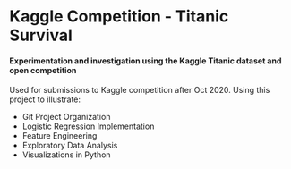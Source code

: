 # Kaggle Competition - Titanic Survival
#### Experimentation and investigation using the Kaggle Titanic dataset and open competition

Used for submissions to Kaggle competition after Oct 2020. Using this project to illustrate:
* Git Project Organization
* Logistic Regression Implementation
* Feature Engineering
* Exploratory Data Analysis
* Visualizations in Python

